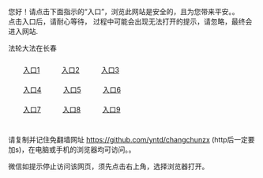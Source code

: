 您好！请点击下面指示的“入口”，浏览此网站是安全的，且为您带来平安。。 <br/>
点击入口后，请耐心等待， 过程中可能会出现无法打开的提示，请忽略，最终会进入网站. </br>

法轮大法在长春<br/>
<div style="padding:10px"><a style="margin:20px" target="_blank" href="https://d3tuzh0d8v5su0.cloudfront.net/2Qpsp?ioqbjyz" id="ccLink1" rel="nofollow">入口1</a> <a target="_blank" style="margin:20px" href="https://d1562zzd057kq4.cloudfront.net/2Qpsp?xmitrdyf" id="ccLink2" rel="nofollow">入口2</a> <a style="margin:20px" target="_blank" href="https://d2olwq92gp8ena.cloudfront.net/2Qpsp?unews" id="ccLink3" rel="nofollow">入口3</a></div>

<div style="padding:10px" ><a style="margin:20px" target="_blank" href="https://d3tuzh0d8v5su0.cloudfront.net/2Qpsp?ioqbjyz" id="ccLink4" rel="nofollow">入口4</a> <a style="margin:20px" href="https://d1562zzd057kq4.cloudfront.net/2Qpsp?xmitrdyf" target="_blank" id="ccLink5" rel="nofollow">入口5</a> <a style="margin:20px" href="https://d2olwq92gp8ena.cloudfront.net/2Qpsp?unews" target="_blank" id="ccLink6" rel="nofollow">入口6</a></div>

<div style="padding:10px"><a style="margin:20px" target="_blank" href="https://d3tuzh0d8v5su0.cloudfront.net/2Qpsp?ioqbjyz" id="ccLink7" rel="nofollow">入口7</a> <a style="margin:20px" href="https://d1562zzd057kq4.cloudfront.net/2Qpsp?xmitrdyf" target="_blank" id="ccLink8" rel="nofollow">入口8</a> <a style="margin:20px" target="_blank" href="https://d2olwq92gp8ena.cloudfront.net/2Qpsp?unews" id="ccLink9" rel="nofollow">入口9</a></div>

<br/>



请复制并记住免翻墙网址 https://github.com/yntd/changchunzx (http后一定要加s)，在电脑或手机的浏览器均可访问。。<br/>

微信如提示停止访问该网页，须先点击右上角，选择浏览器打开。
